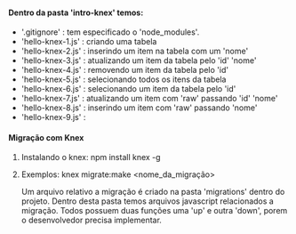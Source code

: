 #### Dentro da pasta 'intro-knex' temos:
 * '.gitignore' : tem especificado o 'node_modules'.
 * 'hello-knex-1.js' : criando uma tabela
 * 'hello-knex-2.js' : inserindo um item na tabela com um 'nome'
 * 'hello-knex-3.js' : atualizando um item da tabela pelo 'id' 'nome'
 * 'hello-knex-4.js' : removendo um item da tabela pelo 'id'
 * 'hello-knex-5.js' : selecionando todos os itens da tabela
 * 'hello-knex-6.js' : selecionando um item da tabela pelo 'id'
 * 'hello-knex-7.js' : atualizando um item com 'raw' passando 'id' 'nome'
 * 'hello-knex-8.js' : inserindo um item com 'raw' passando 'nome'
 * 'hello-knex-9.js' : 

#### Migração com Knex

1. Instalando o knex: 
    npm install knex -g
2. Exemplos: 
    knex migrate:make <nome_da_migração>

    Um arquivo relativo a migração é criado na pasta 'migrations' dentro do projeto.
    Dentro desta pasta temos arquivos javascript relacionados a migração. Todos possuem
    duas funções uma 'up' e outra 'down', porem o desenvolvedor precisa implementar.